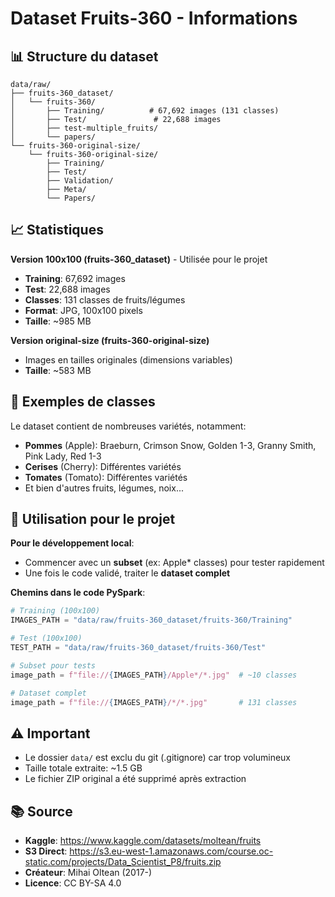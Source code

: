 # Dataset Fruits-360 - Informations

## 📊 Structure du dataset

```
data/raw/
├── fruits-360_dataset/
│   └── fruits-360/
│       ├── Training/          # 67,692 images (131 classes)
│       ├── Test/               # 22,688 images
│       ├── test-multiple_fruits/
│       └── papers/
└── fruits-360-original-size/
    └── fruits-360-original-size/
        ├── Training/
        ├── Test/
        ├── Validation/
        ├── Meta/
        └── Papers/
```

## 📈 Statistiques

**Version 100x100 (fruits-360_dataset)** - Utilisée pour le projet
- **Training**: 67,692 images
- **Test**: 22,688 images
- **Classes**: 131 classes de fruits/légumes
- **Format**: JPG, 100x100 pixels
- **Taille**: ~985 MB

**Version original-size (fruits-360-original-size)**
- Images en tailles originales (dimensions variables)
- **Taille**: ~583 MB

## 🍎 Exemples de classes

Le dataset contient de nombreuses variétés, notamment:
- **Pommes** (Apple): Braeburn, Crimson Snow, Golden 1-3, Granny Smith, Pink Lady, Red 1-3
- **Cerises** (Cherry): Différentes variétés
- **Tomates** (Tomato): Différentes variétés
- Et bien d'autres fruits, légumes, noix...

## 🎯 Utilisation pour le projet

**Pour le développement local**:
- Commencer avec un **subset** (ex: Apple* classes) pour tester rapidement
- Une fois le code validé, traiter le **dataset complet**

**Chemins dans le code PySpark**:
```python
# Training (100x100)
IMAGES_PATH = "data/raw/fruits-360_dataset/fruits-360/Training"

# Test (100x100)
TEST_PATH = "data/raw/fruits-360_dataset/fruits-360/Test"

# Subset pour tests
image_path = f"file://{IMAGES_PATH}/Apple*/*.jpg"  # ~10 classes

# Dataset complet
image_path = f"file://{IMAGES_PATH}/*/*.jpg"       # 131 classes
```

## ⚠️ Important

- Le dossier `data/` est exclu du git (.gitignore) car trop volumineux
- Taille totale extraite: ~1.5 GB
- Le fichier ZIP original a été supprimé après extraction

## 📚 Source

- **Kaggle**: https://www.kaggle.com/datasets/moltean/fruits
- **S3 Direct**: https://s3.eu-west-1.amazonaws.com/course.oc-static.com/projects/Data_Scientist_P8/fruits.zip
- **Créateur**: Mihai Oltean (2017-)
- **Licence**: CC BY-SA 4.0
